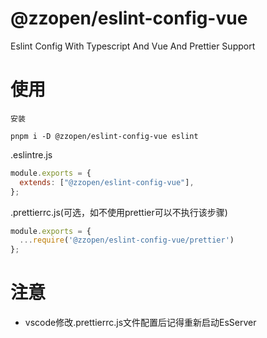 # @zzopen/eslint-config-vue
Eslint Config With Typescript And Vue And Prettier Support

# 使用
```shell
安装

pnpm i -D @zzopen/eslint-config-vue eslint
```

.eslintre.js
```js
module.exports = {
  extends: ["@zzopen/eslint-config-vue"],
};
```

.prettierrc.js(可选，如不使用prettier可以不执行该步骤)
```js
module.exports = {
  ...require('@zzopen/eslint-config-vue/prettier')
};
```

# 注意
- vscode修改.prettierrc.js文件配置后记得重新启动EsServer
